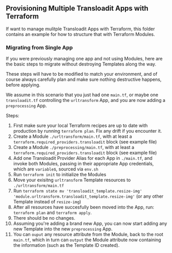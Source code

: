 ## Provisioning Multiple Transloadit Apps with Terraform

If want to manage mulitple Transloadit Apps with Terraform, this folder contains an example for how to structure that with Terraform
Modules.

### Migrating from Single App

If you were previously managing one app and not using Modules, here are the basic
steps to migrate without destroying Templates along the way. 

These steps will have to be modified to match your environment, and of course
always carefully plan and make sure nothing destructive happens, before applying.

We assume in this scenario that you just had one `main.tf`, or maybe one `transloadit.tf` controlling the `urltransform` App, and you are now adding a `preprocessing` App.

Steps:

1. First make sure your local Terraform recipes are up to date with production by running `terraform plan`. Fix any drift if you encounter it.
1. Create a Module `./urltransform/main.tf`, with at least a `terraform.required_providers.transloadit` block (see example file)
1. Create a Module `./preprocessing/main.tf`, with at least a `terraform.required_providers.transloadit` block (see example file)
1. Add one Transloadit Provider Alias for each App in `./main.tf`, and invoke both Modules, passing in their appropriate App credentials, which are `variable`s, sourced via `env.sh`
1. Run `terraform init` to initialize the Modules
1. Move your exisitng `urltransform` Template resources to `./urltransform/main.tf`
1. Run `terraform state mv 'transloadit_template.resize-img' 'module.urltransform.transloadit_template.resize-img'` (or any other Template instead of `resize-img`)
1. After all resources have succesfully been moved into the App, run: `terraform plan` and `terraform apply`.
1. There should be no changes.
1. Assuming you're adding a brand new App, you can now start adding any new Template into the new `preprocessing` App.
1. You can `ouput` any resource attribute from the Module, back to the root `main.tf`, which in turn can `output` the Module attribute now containing the information (such as the Template ID created).
